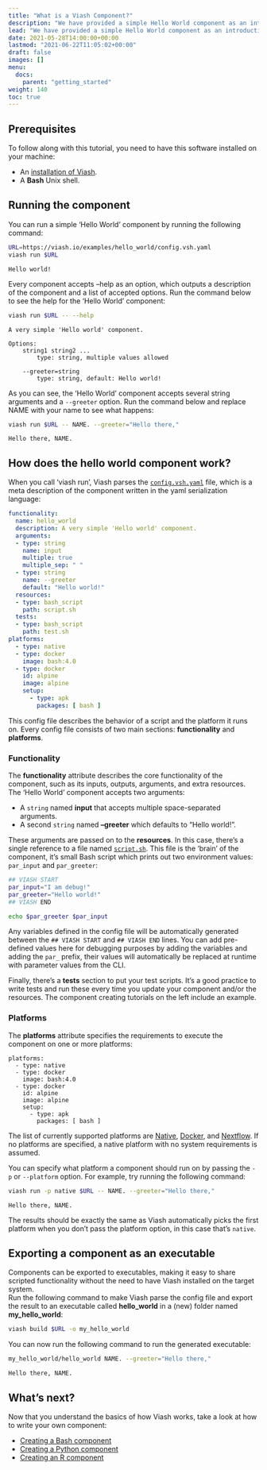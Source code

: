 ```yaml
---
title: "What is a Viash Component?"
description: "We have provided a simple Hello World component as an introduction to Viash. Follow the steps below to learn how to run a component and get a result back from it."
lead: "We have provided a simple Hello World component as an introduction to Viash. Follow the steps below to learn how to run a component and get a result back from it."
date: 2021-05-28T14:00:00+00:00
lastmod: "2021-06-22T11:05:02+00:00"
draft: false
images: []
menu:
  docs:
    parent: "getting_started"
weight: 140
toc: true
---
```




## Prerequisites

To follow along with this tutorial, you need to have this software
installed on your machine:

-   An [installation of Viash](/docs/getting_started/installation).
-   A **Bash** Unix shell.

## Running the component

You can run a simple ‘Hello World’ component by running the following
command:

``` bash
URL=https://viash.io/examples/hello_world/config.vsh.yaml
viash run $URL
```

    Hello world!

Every component accepts –help as an option, which outputs a description
of the component and a list of accepted options. Run the command below
to see the help for the ‘Hello World’ component:

``` bash
viash run $URL -- --help
```

    A very simple 'Hello world' component.

    Options:
        string1 string2 ...
            type: string, multiple values allowed

        --greeter=string
            type: string, default: Hello world!

As you can see, the ‘Hello World’ component accepts several string
arguments and a `--greeter` option. Run the command below and replace
NAME with your name to see what happens:

``` bash
viash run $URL -- NAME. --greeter="Hello there,"
```

    Hello there, NAME.

## How does the hello world component work?

When you call ‘viash run’, Viash parses the
[`config.vsh.yaml`](https://viash.io/examples/hello_world/config.vsh.yaml)
file, which is a meta description of the component written in the yaml
serialization language:

``` yaml
functionality:
  name: hello_world
  description: A very simple 'Hello world' component.
  arguments:
  - type: string
    name: input
    multiple: true
    multiple_sep: " "
  - type: string
    name: --greeter
    default: "Hello world!"
  resources:
  - type: bash_script
    path: script.sh
  tests:
  - type: bash_script
    path: test.sh
platforms:
  - type: native
  - type: docker
    image: bash:4.0
  - type: docker
    id: alpine
    image: alpine
    setup:
      - type: apk
        packages: [ bash ]
```

This config file describes the behavior of a script and the platform it
runs on. Every config file consists of two main sections:
**functionality** and **platforms**.

### Functionality

The **functionality** attribute describes the core functionality of the
component, such as its inputs, outputs, arguments, and extra resources.
The ‘Hello World’ component accepts two arguments:

-   A `string` named **input** that accepts multiple space-separated
    arguments.
-   A second `string` named **–greeter** which defaults to “Hello
    world!”.

These arguments are passed on to the **resources**. In this case,
there’s a single reference to a file named
[`script.sh`](https://viash.io/examples/hello_world/script.sh). This
file is the ‘brain’ of the component, it’s small Bash script which
prints out two environment values: `par_input` and `par_greeter`:

``` bash
## VIASH START
par_input="I am debug!"
par_greeter="Hello world!"
## VIASH END

echo $par_greeter $par_input
```

Any variables defined in the config file will be automatically generated
between the `## VIASH START` and `## VIASH END` lines. You can add
pre-defined values here for debugging purposes by adding the variables
and adding the `par_` prefix, their values will automatically be
replaced at runtime with parameter values from the CLI.

Finally, there’s a **tests** section to put your test scripts. It’s a
good practice to write tests and run these every time you update your
component and/or the resources. The component creating tutorials on the
left include an example.

### Platforms

The **platforms** attribute specifies the requirements to execute the
component on one or more platforms:

    platforms:
      - type: native
      - type: docker
        image: bash:4.0
      - type: docker
        id: alpine
        image: alpine
        setup:
          - type: apk
            packages: [ bash ]

The list of currently supported platforms are
[Native](/docs/reference_config/platform-native/),
[Docker](/docs/reference_config/platform-docker/), and
[Nextflow](/docs/reference_config/platform-nextflow/). If no platforms
are specified, a native platform with no system requirements is assumed.

You can specify what platform a component should run on by passing the
`-p` or `--platform` option. For example, try running the following
command:

``` bash
viash run -p native $URL -- NAME. --greeter="Hello there,"
```

    Hello there, NAME.

The results should be exactly the same as Viash automatically picks the
first platform when you don’t pass the platform option, in this case
that’s `native`.

## Exporting a component as an executable

Components can be exported to executables, making it easy to share
scripted functionality without the need to have Viash installed on the
target system.  
Run the following command to make Viash parse the config file and export
the result to an executable called **hello\_world** in a (new) folder
named **my\_hello\_world**:

``` bash
viash build $URL -o my_hello_world
```

You can now run the following command to run the generated executable:

``` bash
my_hello_world/hello_world NAME. --greeter="Hello there,"
```

    Hello there, NAME.

## What’s next?

Now that you understand the basics of how Viash works, take a look at
how to write your own component:

-   [Creating a Bash component](/docs/creating_components/bash)
-   [Creating a Python component](/docs/creating_components/python)
-   [Creating an R component](/docs/creating_components/r)
